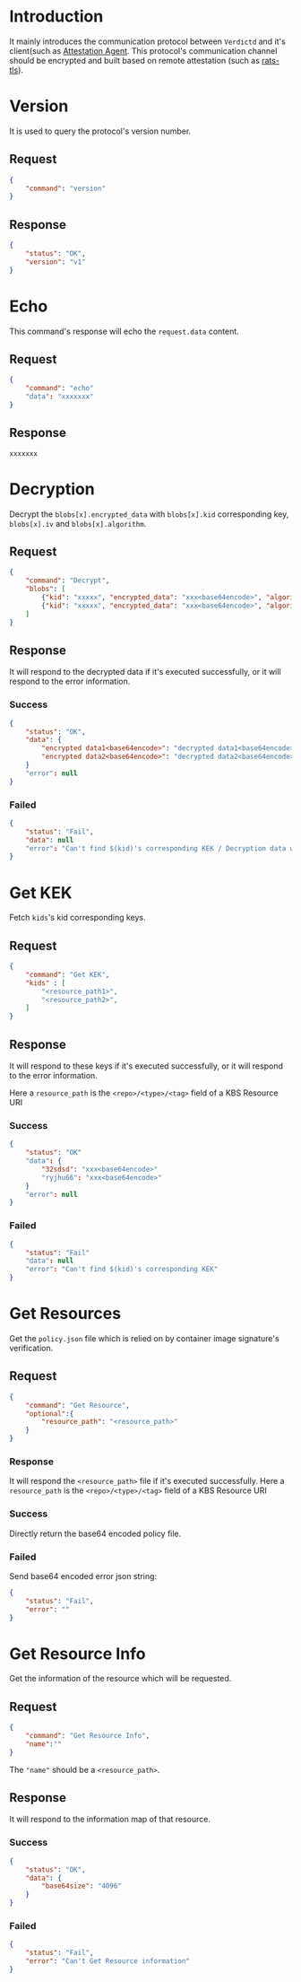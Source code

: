# Introduction

It mainly introduces the communication protocol between `Verdictd` and it's client(such as [Attestation Agent](https://github.com/confidential-containers/attestation-agent).
This protocol's communication channel should be encrypted and built based on remote attestation (such as [rats-tls](https://github.com/inclavare-containers/rats-tls)).

# Version

It is used to query the protocol's version number.

## Request

```JSON
{
    "command": "version"
}
```

## Response

```JSON
{
    "status": "OK",
    "version": "v1"
}
```

# Echo

This command's response will echo the `request.data` content.

## Request

```JSON
{
    "command": "echo"
    "data": "xxxxxxx"
}
```

## Response

```
xxxxxxx
```

# Decryption

Decrypt the `blobs[x].encrypted_data` with `blobs[x].kid` corresponding key, `blobs[x].iv` and `blobs[x].algorithm`.

## Request

```JSON
{
    "command": "Decrypt",
    "blobs": [
        {"kid": "xxxxx", "encrypted_data": "xxx<base64encode>", "algorithm": "AES", "key_length": 256, "iv", "xxx<base64encode>"},
        {"kid": "xxxxx", "encrypted_data": "xxx<base64encode>", "algorithm": "AES", "key_length": 256, "iv", "xxx<base64encode>"}
    ]
}
```

## Response

It will respond to the decrypted data if it's executed successfully, or it will respond to the error information.

### Success

```JSON
{
    "status": "OK",
    "data": {
    	"encrypted data1<base64encode>": "decrypted data1<base64encode>",
    	"encrypted data2<base64encode>": "decrypted data2<base64encode>",
    }
    "error": null
}
```

### Failed

```JSON
{
    "status": "Fail",
    "data": null
    "error": "Can't find $(kid)'s corresponding KEK / Decryption data with $(kid)'s KEK failed",
}
```

# Get KEK

Fetch `kids`'s kid corresponding keys.

## Request

```JSON
{
    "command": "Get KEK",
    "kids" : [
        "<resource_path1>",
        "<resource_path2>",
    ]
}
```

## Response

It will respond to these keys if it's executed successfully, or it will respond to the error information.

Here a `resource_path` is the `<repo>/<type>/<tag>` field of a KBS Resource URI

### Success

```JSON
{
    "status": "OK"
    "data": {
        "32sdsd": "xxx<base64encode>"
        "ryjhu66": "xxx<base64encode>"
    }
    "error": null
}
```

### Failed

```JSON
{
    "status": "Fail"
    "data": null
    "error": "Can't find $(kid)'s corresponding KEK"
}
```

# Get Resources

Get the `policy.json` file which is relied on by container image signature's verification.

## Request

```JSON
{
    "command": "Get Resource",
    "optional":{
        "resource_path": "<resource_path>"
    } 
}
```

### Response

It will respond the `<resource_path>` file if it's executed successfully. Here a `resource_path` is the `<repo>/<type>/<tag>` field of a KBS Resource URI

### Success

Directly return the base64 encoded policy file.
### Failed

Send base64 encoded error json string:

```json
{
    "status": "Fail",
    "error": ""
}
```

# Get Resource Info

Get the information of the resource which will be requested.

## Request

```JSON
{
    "command": "Get Resource Info",
    "name":""
}
```

The `"name"` should be a `<resource_path>`.

## Response

It will respond to the information map of that resource.

### Success

```JSON
{
    "status": "OK",
    "data": {
        "base64size": "4096"
    }
}
```

### Failed

```JSON
{
    "status": "Fail",
    "error": "Can't Get Resource information"
}
```
